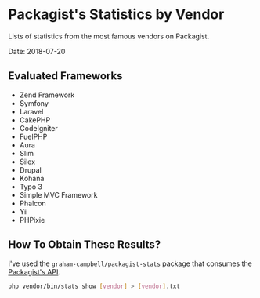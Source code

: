 # Packagist's Statistics by Vendor

Lists of statistics from the most famous vendors on Packagist.

Date: 2018-07-20

## Evaluated Frameworks

- Zend Framework
- Symfony
- Laravel
- CakePHP
- CodeIgniter
- FuelPHP
- Aura
- Slim
- Silex
- Drupal
- Kohana
- Typo 3
- Simple MVC Framework
- Phalcon
- Yii
- PHPixie

## How To Obtain These Results?

I've used the `graham-campbell/packagist-stats` package that consumes the [Packagist's API](https://packagist.org/apidoc).

```bash
php vendor/bin/stats show [vendor] > [vendor].txt
```


